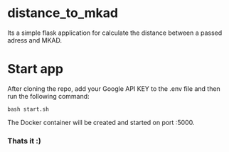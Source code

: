 # distance_to_mkad

Its a simple flask application for calculate the distance between a passed adress and MKAD.

# Start app

After cloning the repo, add your Google API KEY to the .env file and then run the following command:

```
bash start.sh
```

The Docker container will be created and started on port :5000.

### Thats it :)